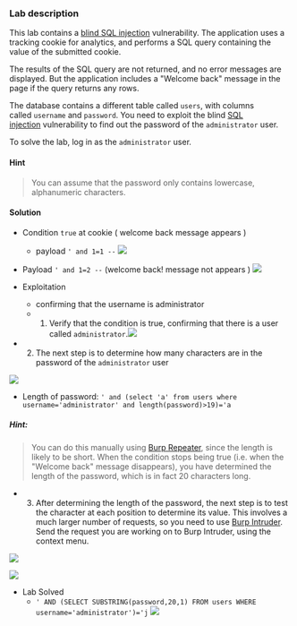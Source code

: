 

### Lab description

This lab contains a [blind SQL injection](https://portswigger.net/web-security/sql-injection/blind) vulnerability. The application uses a tracking cookie for analytics, and performs a SQL query containing the value of the submitted cookie.

The results of the SQL query are not returned, and no error messages are displayed. But the application includes a "Welcome back" message in the page if the query returns any rows.

The database contains a different table called `users`, with columns called `username` and `password`. You need to exploit the blind [SQL injection](https://portswigger.net/web-security/sql-injection) vulnerability to find out the password of the `administrator` user.

To solve the lab, log in as the `administrator` user.

#### Hint

> You can assume that the password only contains lowercase, alphanumeric characters.

#### Solution

- Condition `true` at cookie ( welcome back message appears )
	- payload `' and 1=1 --`
![](/static/img/Paste_image_20230529095428.png)

- Payload `' and 1=2 --` (welcome back! message not appears )
![](static/img/Paste_image_20230529095633.png)

- Exploitation
	- confirming that the username is administrator
	- 1. Verify that the condition is true, confirming that there is a user called `administrator`.![](../img/Paste_image_20230529115850.png)
- 2. The next step is to determine how many characters are in the password of the `administrator` user

![](static/img/Paste_image_20230529120631.png)

- Length of password: `' and (select 'a' from users where username='administrator' and length(password)>19)='a`

##### Hint: 
> You can do this manually using [Burp Repeater](https://portswigger.net/burp/documentation/desktop/tools/repeater), since the length is likely to be short. When the condition stops being true (i.e. when the "Welcome back" message disappears), you have determined the length of the password, which is in fact 20 characters long.

- 3.  After determining the length of the password, the next step is to test the character at each position to determine its value. This involves a much larger number of requests, so you need to use [Burp Intruder](https://portswigger.net/burp/documentation/desktop/tools/intruder). Send the request you are working on to Burp Intruder, using the context menu.

![](static/img/Paste_image_20230529123150.png)

![](static/img/Paste_image_20230529123210.png)

- Lab Solved 
	- `' AND (SELECT SUBSTRING(password,20,1) FROM users WHERE username='administrator')='j`
![](static/img/Paste_image_20230529130043.png)

